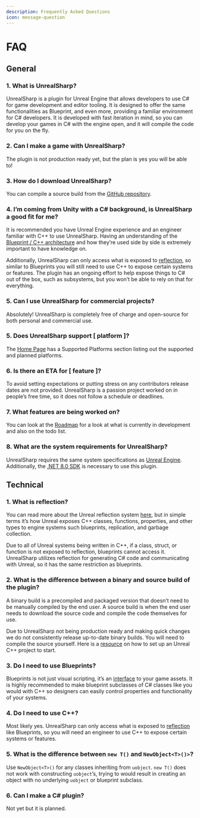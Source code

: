 ```yaml
---
description: Frequently Asked Questions
icon: message-question
---
```


# FAQ

## General <a href="#general" id="general"></a>

### 1. What is UnrealSharp? <a href="#id-1-what-is-unrealsharp" id="id-1-what-is-unrealsharp"></a>

UnrealSharp is a plugin for Unreal Engine that allows developers to use C# for game development and editor tooling. It is designed to offer the same functionalities as Blueprint, and even more, providing a familiar environment for C# developers. It is developed with fast iteration in mind, so you can develop your games in C# with the engine open, and it will compile the code for you on the fly.

### 2. Can I make a game with UnrealSharp? <a href="#id-2-can-i-make-a-game-with-unrealsharp" id="id-2-can-i-make-a-game-with-unrealsharp"></a>

The plugin is not production ready yet, but the plan is yes you will be able to!

### 3. How do I download UnrealSharp? <a href="#id-3-how-do-i-download-unrealsharp" id="id-3-how-do-i-download-unrealsharp"></a>

You can compile a source build from the [GitHub repository](https://github.com/UnrealSharp/UnrealSharp).

### 4. I’m coming from Unity with a C# background, is UnrealSharp a good fit for me? <a href="#id-4-im-coming-from-unity-with-a-c-background-is-unrealsharp-a-good-fit-for-me" id="id-4-im-coming-from-unity-with-a-c-background-is-unrealsharp-a-good-fit-for-me"></a>

It is recommended you have Unreal Engine experience and an engineer familiar with C++ to use UnrealSharp. Having an understanding of the [Blueprint / C++ architecture](https://youtu.be/VMZftEVDuCE?si=bxRZj6z9VDTC0Fkk) and how they’re used side by side is extremely important to have knowledge on.

Additionally, UnrealSharp can only access what is exposed to [reflection](https://www.unrealsharp.com/faq.html#1-what-is-reflection), so similar to Blueprints you will still need to use C++ to expose certain systems or features. The plugin has an ongoing effort to help expose things to C# out of the box, such as subsystems, but you won’t be able to rely on that for everything.

### 5. Can I use UnrealSharp for commercial projects? <a href="#id-5-can-i-use-unrealsharp-for-commercial-projects" id="id-5-can-i-use-unrealsharp-for-commercial-projects"></a>

Absolutely! UnrealSharp is completely free of charge and open-source for both personal and commercial use.

### 5. Does UnrealSharp support \[ platform ]? <a href="#id-5-does-unrealsharp-support-platform" id="id-5-does-unrealsharp-support-platform"></a>

The [Home Page](https://www.unrealsharp.com/index.md#supported-platforms) has a Supported Platforms section listing out the supported and planned platforms.

### 6. Is there an ETA for \[ feature ]? <a href="#id-6-is-there-an-eta-for-feature" id="id-6-is-there-an-eta-for-feature"></a>

To avoid setting expectations or putting stress on any contributors release dates are not provided. UnrealSharp is a passion project worked on in people’s free time, so it does not follow a schedule or deadlines.

### 7. What features are being worked on? <a href="#id-7-what-features-are-being-worked-on" id="id-7-what-features-are-being-worked-on"></a>

You can look at the [Roadmap](https://github.com/orgs/UnrealSharp/projects/3) for a look at what is currently in development and also on the todo list.

### 8. What are the system requirements for UnrealSharp? <a href="#id-8-what-are-the-system-requirements-for-unrealsharp" id="id-8-what-are-the-system-requirements-for-unrealsharp"></a>

UnrealSharp requires the same system specifications as [Unreal Engine](https://dev.epicgames.com/documentation/en-us/unreal-engine/hardware-and-software-specifications-for-unreal-engine). Additionally, the [.NET 8.0 SDK](https://dotnet.microsoft.com/en-us/download/dotnet/8.0) is necessary to use this plugin.

## Technical <a href="#technical" id="technical"></a>

### 1. What is reflection? <a href="#id-1-what-is-reflection" id="id-1-what-is-reflection"></a>

You can read more about the Unreal reflection system [here](https://www.unrealengine.com/en-US/blog/unreal-property-system-reflection), but in simple terms it’s how Unreal exposes C++ classes, functions, properties, and other types to engine systems such blueprints, replication, and garbage collection.

Due to all of Unreal systems being written in C++, if a class, struct, or function is not exposed to reflection, blueprints cannot access it. UnrealSharp utilizes reflection for generating C# code and communicating with Unreal, so it has the same restriction as blueprints.

### 2. What is the difference between a binary and source build of the plugin? <a href="#id-2-what-is-the-difference-between-a-binary-and-source-build-of-the-plugin" id="id-2-what-is-the-difference-between-a-binary-and-source-build-of-the-plugin"></a>

A binary build is a precompiled and packaged version that doesn’t need to be manually compiled by the end user. A source build is when the end user needs to download the source code and compile the code themselves for use.

Due to UnrealSharp not being production ready and making quick changes we do not consistently release up-to-date binary builds. You will need to compile the source yourself. Here is a [resource](https://youtu.be/94FvzO1HVzY?si=fWKC3CY-eIKN1VPt) on how to set up an Unreal C++ project to start.

### 3. Do I need to use Blueprints? <a href="#id-3-do-i-need-to-use-blueprints" id="id-3-do-i-need-to-use-blueprints"></a>

Blueprints is not just visual scripting, it’s an [interface](https://youtu.be/VMZftEVDuCE?si=QE0sKi4w9Q2YSlYm) to your game assets. It is highly recommended to make blueprint subclasses of C# classes like you would with C++ so designers can easily control properties and functionality of your systems.

### 4. Do I need to use C++? <a href="#id-4-do-i-need-to-use-c" id="id-4-do-i-need-to-use-c"></a>

Most likely yes. UnrealSharp can only access what is exposed to [reflection](https://www.unrealsharp.com/faq.html#1-what-is-reflection) like Blueprints, so you will need an engineer to use C++ to expose certain systems or features.

### 5. What is the difference between `new T()` and `NewObject<T>()>`? <a href="#id-5-what-is-the-difference-between-new-t-and-newobjectt" id="id-5-what-is-the-difference-between-new-t-and-newobjectt"></a>

Use `NewObject<T>()` for any classes inheriting from `uobject`. `new T()` does not work with constructing `uobject`’s, trying to would result in creating an object with no underlying `uobject` or blueprint subclass.

### 6. Can I make a C# plugin? <a href="#id-6-can-i-make-a-c-plugin" id="id-6-can-i-make-a-c-plugin"></a>

Not yet but it is planned.
